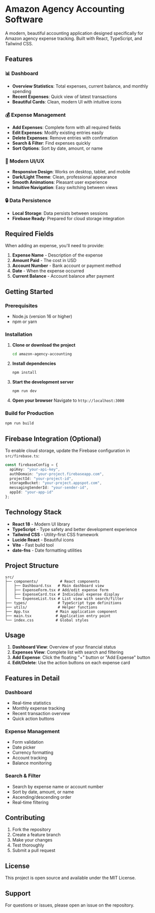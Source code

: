 # Amazon Agency Accounting Software

A modern, beautiful accounting application designed specifically for Amazon agency expense tracking. Built with React, TypeScript, and Tailwind CSS.

## Features

### 📊 Dashboard
- **Overview Statistics**: Total expenses, current balance, and monthly spending
- **Recent Expenses**: Quick view of latest transactions
- **Beautiful Cards**: Clean, modern UI with intuitive icons

### 💰 Expense Management
- **Add Expenses**: Complete form with all required fields
- **Edit Expenses**: Modify existing entries easily
- **Delete Expenses**: Remove entries with confirmation
- **Search & Filter**: Find expenses quickly
- **Sort Options**: Sort by date, amount, or name

### 📱 Modern UI/UX
- **Responsive Design**: Works on desktop, tablet, and mobile
- **Dark/Light Theme**: Clean, professional appearance
- **Smooth Animations**: Pleasant user experience
- **Intuitive Navigation**: Easy switching between views

### 🔒 Data Persistence
- **Local Storage**: Data persists between sessions
- **Firebase Ready**: Prepared for cloud storage integration

## Required Fields

When adding an expense, you'll need to provide:

1. **Expense Name** - Description of the expense
2. **Amount Paid** - The cost in USD
3. **Account Number** - Bank account or payment method
4. **Date** - When the expense occurred
5. **Current Balance** - Account balance after payment

## Getting Started

### Prerequisites
- Node.js (version 16 or higher)
- npm or yarn

### Installation

1. **Clone or download the project**
   ```bash
   cd amazon-agency-accounting
   ```

2. **Install dependencies**
   ```bash
   npm install
   ```

3. **Start the development server**
   ```bash
   npm run dev
   ```

4. **Open your browser**
   Navigate to `http://localhost:3000`

### Build for Production

```bash
npm run build
```

## Firebase Integration (Optional)

To enable cloud storage, update the Firebase configuration in `src/firebase.ts`:

```typescript
const firebaseConfig = {
  apiKey: "your-api-key",
  authDomain: "your-project.firebaseapp.com",
  projectId: "your-project-id",
  storageBucket: "your-project.appspot.com",
  messagingSenderId: "your-sender-id",
  appId: "your-app-id"
};
```

## Technology Stack

- **React 18** - Modern UI library
- **TypeScript** - Type safety and better development experience
- **Tailwind CSS** - Utility-first CSS framework
- **Lucide React** - Beautiful icons
- **Vite** - Fast build tool
- **date-fns** - Date formatting utilities

## Project Structure

```
src/
├── components/          # React components
│   ├── Dashboard.tsx   # Main dashboard view
│   ├── ExpenseForm.tsx # Add/edit expense form
│   ├── ExpenseCard.tsx # Individual expense display
│   └── ExpenseList.tsx # List view with search/filter
├── types/              # TypeScript type definitions
├── utils/              # Helper functions
├── App.tsx            # Main application component
├── main.tsx           # Application entry point
└── index.css          # Global styles
```

## Usage

1. **Dashboard View**: Overview of your financial status
2. **Expenses View**: Complete list with search and filtering
3. **Add Expense**: Click the floating "+" button or "Add Expense" button
4. **Edit/Delete**: Use the action buttons on each expense card

## Features in Detail

### Dashboard
- Real-time statistics
- Monthly expense tracking
- Recent transaction overview
- Quick action buttons

### Expense Management
- Form validation
- Date picker
- Currency formatting
- Account tracking
- Balance monitoring

### Search & Filter
- Search by expense name or account number
- Sort by date, amount, or name
- Ascending/descending order
- Real-time filtering

## Contributing

1. Fork the repository
2. Create a feature branch
3. Make your changes
4. Test thoroughly
5. Submit a pull request

## License

This project is open source and available under the MIT License.

## Support

For questions or issues, please open an issue on the repository. 